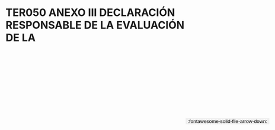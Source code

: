 
# TER050 ANEXO III DECLARACIÓN RESPONSABLE DE LA EVALUACIÓN DE LA

<a href='../TER050 ANEXO III DECLARACIÓN RESPONSABLE DE LA EVALUACIÓN DE LA.pdf' download>
<button class='md-button -primary' 
id='download-btn' style="position: fixed; top: 10%; right: 20px; 
        transform: translateY(-50%); z-index: 1000;  border: none; ">
:fontawesome-solid-file-arrow-down: 
</button>
</a>

<div 
    id='../TER050 ANEXO III DECLARACIÓN RESPONSABLE DE LA EVALUACIÓN DE LA.pdf' 
    data-pdf-url='../TER050 ANEXO III DECLARACIÓN RESPONSABLE DE LA EVALUACIÓN DE LA.pdf'
    style=' width: 100%; height: auto;overflow: auto;'>
</div>

